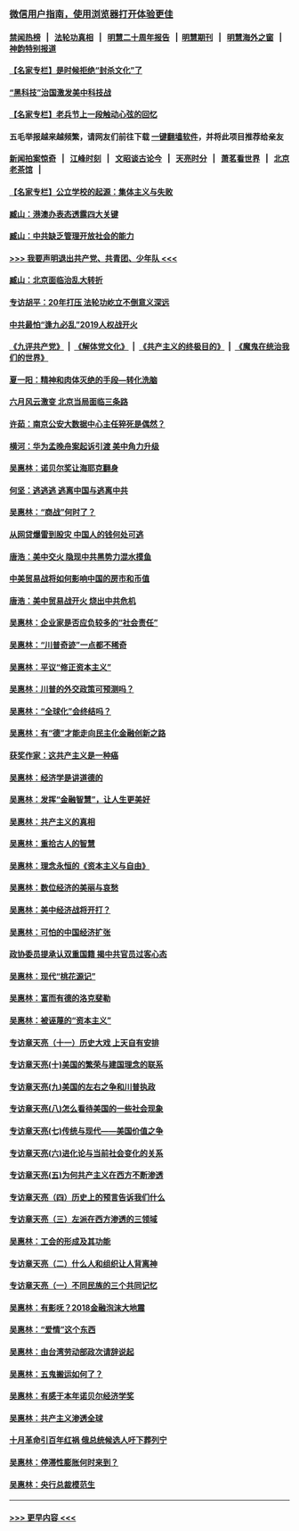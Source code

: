 ### [微信用户指南，使用浏览器打开体验更佳](https://github.com/gfw-breaker/banned-news1/blob/master/indexes/wechat-guide.md?t=0)
#### [禁闻热榜](热点新闻.md?t=0)  &nbsp;&nbsp;|&nbsp;&nbsp; [法轮功真相](https://github.com/gfw-breaker/truth/blob/master/README.md?t=0) &nbsp;&nbsp;|&nbsp;&nbsp; [明慧二十周年报告](https://github.com/gfw-breaker/mh-reports/blob/master/README.md?t=0) &nbsp;&nbsp;|&nbsp;&nbsp;[明慧期刊](https://github.com/gfw-breaker/mh-qikan) &nbsp;&nbsp;|&nbsp;&nbsp; [明慧海外之窗](https://github.com/gfw-breaker/mh-news/blob/master/README.md?t=0) &nbsp;&nbsp;|&nbsp;&nbsp; [神韵特别报道](https://github.com/gfw-breaker/mh-news/blob/master/shenyun.md?t=0)
#### [【名家专栏】是时候拒绝“封杀文化”了](../pages/nsc423/n11814093.md?t=02170656) 
#### [“黑科技”治国激发美中科技战](../pages/nsc423/n11638056.md?t=02170656) 
#### [【名家专栏】老兵节上一段触动心弦的回忆](../pages/nsc423/n11646016.md?t=02170656) 
#### 五毛举报越来越频繁，请网友们前往下载 [一键翻墙软件](https://github.com/gfw-breaker/ssr-accounts)，并将此项目推荐给亲友
#### [新闻拍案惊奇](https://github.com/gfw-breaker/banned-news1/blob/master/pages/link4.md) &nbsp;&nbsp;|&nbsp;&nbsp; [江峰时刻](https://github.com/gfw-breaker/banned-news1/blob/master/pages/link4.md) &nbsp;&nbsp;|&nbsp;&nbsp; [文昭谈古论今](https://github.com/gfw-breaker/banned-news1/blob/master/pages/link4.md) &nbsp;&nbsp;|&nbsp;&nbsp; [天亮时分](https://github.com/gfw-breaker/banned-news1/blob/master/pages/link4.md) &nbsp;&nbsp;|&nbsp;&nbsp; [萧茗看世界](https://github.com/gfw-breaker/banned-news1/blob/master/pages/link4.md) &nbsp;&nbsp;|&nbsp;&nbsp; [北京老茶馆](https://github.com/gfw-breaker/banned-news1/blob/master/pages/link4.md) &nbsp;&nbsp;|&nbsp;&nbsp; 
#### [【名家专栏】公立学校的起源：集体主义与失败](../pages/nsc423/n11601833.md?t=02170656) 
#### [臧山：港澳办表态透露四大关键](../pages/nsc423/n11421628.md?t=02170656) 
#### [臧山：中共缺乏管理开放社会的能力](../pages/nsc423/n11407457.md?t=02170656) 
#### [>>> 我要声明退出共产党、共青团、少年队 <<<](https://github.com/begood0513/goodnews/blob/master/quit/letter.md) 
#### [臧山：北京面临治乱大转折](../pages/nsc423/n11406895.md?t=02170656) 
#### [专访胡平：20年打压 法轮功屹立不倒意义深远](../pages/nsc423/n11398800.md?t=02170656) 
#### [中共最怕“逢九必乱”2019人权战开火](../pages/nsc423/n11385248.md?t=02170656) 
#### [《九评共产党》](https://github.com/begood0513/9ping.md/blob/master/README.md) &nbsp;|&nbsp; [《解体党文化》](../../../../jtdwh.md/blob/master/README.md)  &nbsp;|&nbsp; [《共产主义的终极目的》](../../../../gczydzjmd.md/blob/master/README.md) &nbsp;|&nbsp; [《魔鬼在统治我们的世界》](../../../../mgztzwmdsj.md/blob/master/README.md) 
#### [夏一阳：精神和肉体灭绝的手段—转化洗脑](../pages/nsc423/n11368250.md?t=02170656) 
#### [六月风云激变 北京当局面临三条路](../pages/nsc423/n11313668.md?t=02170656) 
#### [许茹：南京公安大数据中心主任猝死是偶然？](../pages/nsc423/n11064744.md?t=02170656) 
#### [横河：华为孟晚舟案起诉引渡 美中角力升级](../pages/nsc423/n11027230.md?t=02170656) 
#### [吴惠林：诺贝尔奖让海耶克翻身](../pages/nsc423/n10890049.md?t=02170656) 
#### [何坚：逃逃逃 逃离中国与逃离中共](../pages/nsc423/n10592891.md?t=02170656) 
#### [吴惠林：“商战”何时了？](../pages/nsc423/n10573558.md?t=02170656) 
#### [从网贷爆雷到股灾 中国人的钱何处可逃](../pages/nsc423/n10572800.md?t=02170656) 
#### [唐浩：美中交火 隐现中共黑势力混水摸鱼](../pages/nsc423/n10544040.md?t=02170656) 
#### [中美贸易战将如何影响中国的房市和币值](../pages/nsc423/n10543697.md?t=02170656) 
#### [唐浩：美中贸易战开火 烧出中共危机](../pages/nsc423/n10540126.md?t=02170656) 
#### [吴惠林：企业家是否应负较多的“社会责任”](../pages/nsc423/n10535022.md?t=02170656) 
#### [吴惠林：“川普奇迹”一点都不稀奇](../pages/nsc423/n10512808.md?t=02170656) 
#### [吴惠林：平议“修正资本主义”](../pages/nsc423/n10495724.md?t=02170656) 
#### [吴惠林：川普的外交政策可预测吗？](../pages/nsc423/n10462387.md?t=02170656) 
#### [吴惠林：“全球化”会终结吗？](../pages/nsc423/n10452838.md?t=02170656) 
#### [吴惠林：有“德”才能走向民主化金融创新之路](../pages/nsc423/n10432292.md?t=02170656) 
#### [获奖作家：这共产主义是一种癌](../pages/nsc423/n10431541.md?t=02170656) 
#### [吴惠林：经济学是讲道德的](../pages/nsc423/n10398014.md?t=02170656) 
#### [吴惠林：发挥“金融智慧”，让人生更美好](../pages/nsc423/n10375019.md?t=02170656) 
#### [吴惠林：共产主义的真相](../pages/nsc423/n10351394.md?t=02170656) 
#### [吴惠林：重拾古人的智慧](../pages/nsc423/n10337691.md?t=02170656) 
#### [吴惠林：理念永恒的《资本主义与自由》](../pages/nsc423/n10316274.md?t=02170656) 
#### [吴惠林：数位经济的美丽与哀愁](../pages/nsc423/n10292946.md?t=02170656) 
#### [吴惠林：美中经济战将开打？](../pages/nsc423/n10258825.md?t=02170656) 
#### [吴惠林：可怕的中国经济扩张](../pages/nsc423/n10219147.md?t=02170656) 
#### [政协委员提承认双重国籍 揭中共官员过客心态](../pages/nsc423/n10208809.md?t=02170656) 
#### [吴惠林：现代“桃花源记”](../pages/nsc423/n10185234.md?t=02170656) 
#### [吴惠林：富而有德的洛克斐勒](../pages/nsc423/n10142264.md?t=02170656) 
#### [吴惠林：被诬蔑的“资本主义”](../pages/nsc423/n10124816.md?t=02170656) 
#### [专访章天亮（十一）历史大戏 上天自有安排](../pages/nsc423/n10094905.md?t=02170656) 
#### [专访章天亮(十)美国的繁荣与建国理念的联系](../pages/nsc423/n10094899.md?t=02170656) 
#### [专访章天亮(九)美国的左右之争和川普执政](../pages/nsc423/n10094889.md?t=02170656) 
#### [专访章天亮(八)怎么看待美国的一些社会现象](../pages/nsc423/n10094857.md?t=02170656) 
#### [专访章天亮(七)传统与现代——美国价值之争](../pages/nsc423/n10093140.md?t=02170656) 
#### [专访章天亮(六)进化论与当前社会变化的关系](../pages/nsc423/n10092036.md?t=02170656) 
#### [专访章天亮(五)为何共产主义在西方不断渗透](../pages/nsc423/n10083620.md?t=02170656) 
#### [专访章天亮（四）历史上的预言告诉我们什么](../pages/nsc423/n10083606.md?t=02170656) 
#### [专访章天亮（三）左派在西方渗透的三领域](../pages/nsc423/n10081115.md?t=02170656) 
#### [吴惠林：工会的形成及其功能](../pages/nsc423/n10080633.md?t=02170656) 
#### [专访章天亮（二）什么人和组织让人背离神](../pages/nsc423/n10076637.md?t=02170656) 
#### [专访章天亮（一）不同民族的三个共同记忆](../pages/nsc423/n10074188.md?t=02170656) 
#### [吴惠林：有影呒？2018金融泡沫大地震](../pages/nsc423/n10040534.md?t=02170656) 
#### [吴惠林：“爱情”这个东西](../pages/nsc423/n10019423.md?t=02170656) 
#### [吴惠林：由台湾劳动部政次请辞说起](../pages/nsc423/n9979679.md?t=02170656) 
#### [吴惠林：五鬼搬运如何了？](../pages/nsc423/n9925338.md?t=02170656) 
#### [吴惠林：有感于本年诺贝尔经济学奖](../pages/nsc423/n9871883.md?t=02170656) 
#### [吴惠林：共产主义渗透全球](../pages/nsc423/n9812748.md?t=02170656) 
#### [十月革命引百年红祸 俄总统候选人吁下葬列宁](../pages/nsc423/n9810182.md?t=02170656) 
#### [吴惠林：停滞性膨胀何时来到？](../pages/nsc423/n9764136.md?t=02170656) 
#### [吴惠林：央行总裁模范生](../pages/nsc423/n9728134.md?t=02170656) 

----
#### [ >>> 更早内容 <<< ](../indexes/nsc423-earlier.md)
